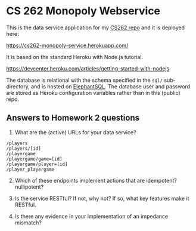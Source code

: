 # CS 262 Monopoly Webservice

This is the data service application for my [CS262 repo](https://github.com/sudonotdisturb/CS262) 
and it is deployed here:
          
<https://cs262-monopoly-service.herokuapp.com/>

It is based on the standard Heroku with Node.js tutorial.

<https://devcenter.heroku.com/articles/getting-started-with-nodejs>  

The database is relational with the schema specified in the `sql/` sub-directory,
 and is hosted on [ElephantSQL](https://www.elephantsql.com/). The database user
and password are stored as Heroku configuration variables rather than in this (public) repo.


## Answers to Homework 2 questions

1. What are the (active) URLs for your data service?
```
/players
/players/[id]
/playergame
/playergame/game=[id]
/playergame/player=[id]
/player_playergame
```

2. Which of these endpoints implement actions that are idempotent? nullipotent?

3. Is the service RESTful? If not, why not? If so, what key features make it RESTful.

4. Is there any evidence in your implementation of an impedance mismatch?

 
